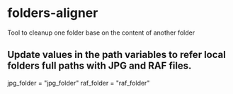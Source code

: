 # folders-aligner
Tool to cleanup one folder base on the content of another folder

## Update values in the path variables to refer local folders full paths with JPG and RAF files.
jpg_folder = "jpg_folder"
raf_folder = "raf_folder"